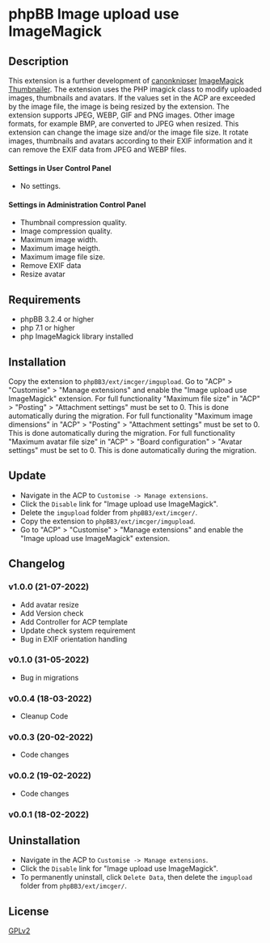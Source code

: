 # phpBB Image upload use ImageMagick

## Description
This extension is a further development of [canonknipser](https://www.phpbb.com/customise/db/author/canonknipser) [ImageMagick Thumbnailer](https://www.phpbb.com/customise/db/extension/imagemagick_thumbnailer).
The extension uses the PHP imagick class to modify uploaded images, thumbnails and avatars. If the values set in the ACP are exceeded by the image file, the image ​is being resized by the extension.
The extension supports JPEG, WEBP, GIF and PNG images. Other image formats, for example BMP, ​are ​convert​ed​ to JPEG when resize​d.
This extension can change the image size and/or the image file size. It rotate images, thumbnails and avatars according to their EXIF information and it can remove the EXIF data from JPEG and WEBP files.

#### Settings in User Control Panel
- No settings. 

#### Settings in Administration Control Panel
- Thumbnail compression quality. 
- Image compression quality. 
- Maximum image width.
- Maximum image heigth.
- Maximum image file size.
- Remove EXIF data
- Resize avatar

## Requirements
- phpBB 3.2.4 or higher
- php 7.1 or higher
- php ImageMagick library installed

## Installation
Copy the extension to `phpBB3/ext/imcger/imgupload`.
Go to "ACP" > "Customise" > "Manage extensions" and enable the "Image upload use ImageMagick" extension.
For full functionality "Maximum file size" in "ACP" > "Posting" > "Attachment settings" must be set to 0. This is done automatically during the migration.
For full functionality "Maximum image dimensions" in "ACP" > "Posting" > "Attachment settings" must be set to 0. This is done automatically during the migration.
For full functionality "Maximum avatar file size" in "ACP" > "Board configuration" > "Avatar settings" must be set to 0. This is done automatically during the migration.

## Update
- Navigate in the ACP to `Customise -> Manage extensions`.
- Click the `Disable` link for "Image upload use ImageMagick".
- Delete the `imgupload` folder from `phpBB3/ext/imcger/`.
- Copy the extension to `phpBB3/ext/imcger/imgupload`.
- Go to "ACP" > "Customise" > "Manage extensions" and enable the "Image upload use ImageMagick" extension.

## Changelog

### v1.0.0 (21-07-2022)
- Add avatar resize
- Add Version check
- Add Controller for ACP template
- Update check system requirement
- Bug in EXIF orientation handling 

### v0.1.0 (31-05-2022)
- Bug in migrations

### v0.0.4 (18-03-2022)
- Cleanup Code

### v0.0.3 (20-02-2022)
- Code changes

### v0.0.2 (19-02-2022)
- Code changes

### v0.0.1 (18-02-2022)

## Uninstallation
- Navigate in the ACP to `Customise -> Manage extensions`.
- Click the `Disable` link for "Image upload use ImageMagick".
- To permanently uninstall, click `Delete Data`, then delete the `imgupload` folder from `phpBB3/ext/imcger/`.

## License
[GPLv2](https://www.gnu.org/licenses/old-licenses/gpl-2.0.en.html)
